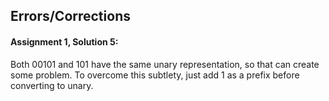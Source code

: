 ## Errors/Corrections

#### Assignment 1, Solution 5: 
Both 00101 and 101 have the same unary representation, so that can create some problem. To overcome this subtlety, just add 1 as a prefix before converting to unary.
